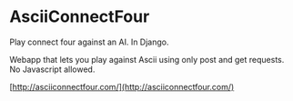 # AsciiConnectFour
Play connect four against an AI. In Django.

Webapp that lets you play against Ascii using only post and get requests. 
No Javascript allowed.

[http://asciiconnectfour.com/](http://asciiconnectfour.com/)
